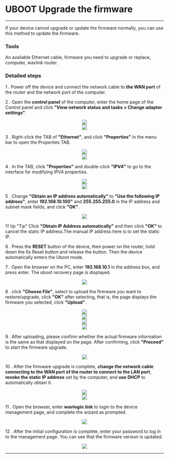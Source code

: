 # UBOOT Upgrade the firmware
---

If your device cannot upgrade or update the firmware normally, you can use this method to update the firmware.

### __Tools__
An available Ethernet cable, firmware you need to upgrade or replace, computer, wavlink router.

### __Detailed steps__

1 . Power off the device and connect the network cable to __the WAN port__ of the router and the network port of the computer.

2 . Open the __control panel__ of the computer, enter the home page of the Control panel and click __"View network status and tasks > Change adapter settings"__.
<div style="text-align: center;">
	<img class="boxshadow" src="/images/recovery01.png">
</div>
<div style="text-align: center;">
	<img class="boxshadow" src="/images/recovery02.png">
</div>

3 . Right-click the TAB of __"Ethernet"__, and click __"Properties"__ in the menu bar to open the Properties TAB.
<div style="text-align: center;">
	<img class="boxshadow" src="/images/recovery05.png">
</div>
<div style="text-align: center;">
	<img class="boxshadow" src="/images/recovery03.png">
</div>

4 . In the TAB, click __"Properties"__ and double-click __"IPV4"__ to go to the interface for modifying IPV4 properties. 

<div style="text-align: center;">
	<img class="boxshadow" src="/images/recovery06.png">
</div>
<div style="text-align: center;">
	<img class="boxshadow" src="/images/recovery07.png">
</div>

5 . Change __"Obtain an IP address automatically"__ to __"Use the following IP address"__, enter __192.168.10.100"__ and __255.255.255.0__ in the IP address and subnet mask fields, and click __"OK"__.
<div style="text-align: center;">
	<img class="boxshadow" src="/images/recovery08.png">
</div>



!!! tip "Tip"
	Click __"Obtain IP Address automatically"__ and then click __"OK"__ to cancel the static IP address.The manual IP address here is to set the static IP.

6 . Press the __RESET__ button of the device, then power on the router, hold down the 6s Reset button and release the button. Then the device automatically enters the Uboot mode.

7 . Open the browser on the PC, enter __192.168.10.1__ in the address box, and press enter. The uboot recovery page is displayed.

<div style="text-align: center;">
	<img class="boxshadow" src="/images/l01.png">
</div>

8 . click __"Choose File"__, select to upload the firmware you want to restore/upgrade, click __"OK"__ after selecting, that is, the page displays the firmware you selected, click __"Upload"__.

<div style="text-align: center;">
	<img class="boxshadow" src="/images/l02.png">
</div>

<div style="text-align: center;">
	<img class="boxshadow" src="/images/l03.png">
</div>

<div style="text-align: center;">
	<img class="boxshadow" src="/images/l04.png">
</div>

<div style="text-align: center;">
	<img class="boxshadow" src="/images/l05.png">
</div>

9 . After uploading, please confirm whether the actual firmware information is the same as that displayed on the page. After confirming, click __"Proceed"__ to start the firmware upgrade.

<div style="text-align: center;">
	<img class="boxshadow" src="/images/l06.png">
</div>

10 . After the firmware upgrade is complete, __change the network cable connecting to the WAN port of the router to connect to the LAN port__, __revoke the static IP address__ set by the computer, and __use DHCP__ to automatically obtain it.

<div style="text-align: center;">
	<img class="boxshadow" src="/images/l07.png">
</div>
<div style="text-align: center;">
	<img class="boxshadow" src="/images/l08.png">
</div>


11 . Open the browser, enter __wavlogin.link__ to login to the device management page, and complete the wizard as prompted.

<div style="text-align: center;">
	<img class="boxshadow" src="/images/l10.png">
</div>


12 . After the initial configuration is complete, enter your password to log in to the management page. You can see that the firmware version is updated.

<div style="text-align: center;">
	<img class="boxshadow" src="/images/l101.png">
</div>

---
















